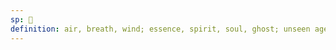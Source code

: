 ```yaml
---
sp: 󱤝
definition: air, breath, wind; essence, spirit, soul, ghost; unseen agent
---
```

<!-- kon has a lot of meaning and a wide metaphorical use. primarily it's about air and wind, but ultimately it's about things we can't see but which still do something important. kon can describe someone's vibes, it can describe the deeper meaning of others's speech, it can describe 

kon is used a lot to describe things like bacteria, something we can't see but which are incredibly important to our lives.

it's part of the "kiwen-ko-telo-kon" range, that covers several states of matter; solidity, semi-solidity, liquid, gaseous. -->